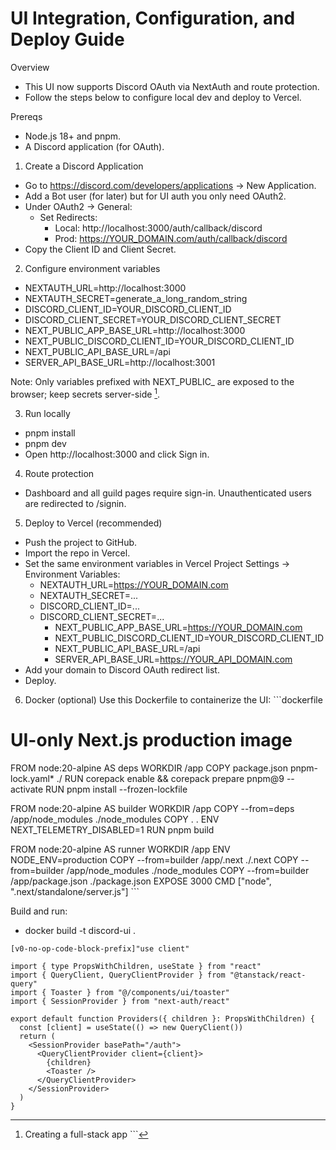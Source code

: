 # UI Integration, Configuration, and Deploy Guide

Overview
- This UI now supports Discord OAuth via NextAuth and route protection.
- Follow the steps below to configure local dev and deploy to Vercel.

Prereqs
- Node.js 18+ and pnpm.
- A Discord application (for OAuth).

1) Create a Discord Application
- Go to https://discord.com/developers/applications → New Application.
- Add a Bot user (for later) but for UI auth you only need OAuth2.
- Under OAuth2 → General:
  - Set Redirects:
    - Local: http://localhost:3000/auth/callback/discord
    - Prod: https://YOUR_DOMAIN.com/auth/callback/discord
- Copy the Client ID and Client Secret.

2) Configure environment variables
<!-- Reference to .env.local removed -->
- NEXTAUTH_URL=http://localhost:3000
- NEXTAUTH_SECRET=generate_a_long_random_string
- DISCORD_CLIENT_ID=YOUR_DISCORD_CLIENT_ID
- DISCORD_CLIENT_SECRET=YOUR_DISCORD_CLIENT_SECRET
- NEXT_PUBLIC_APP_BASE_URL=http://localhost:3000
- NEXT_PUBLIC_DISCORD_CLIENT_ID=YOUR_DISCORD_CLIENT_ID
- NEXT_PUBLIC_API_BASE_URL=/api
- SERVER_API_BASE_URL=http://localhost:3001

Note: Only variables prefixed with NEXT_PUBLIC_ are exposed to the browser; keep secrets server-side [^1].

3) Run locally
- pnpm install
- pnpm dev
- Open http://localhost:3000 and click Sign in.

4) Route protection
- Dashboard and all guild pages require sign-in. Unauthenticated users are redirected to /signin.

5) Deploy to Vercel (recommended)
- Push the project to GitHub.
- Import the repo in Vercel.
- Set the same environment variables in Vercel Project Settings → Environment Variables:
  - NEXTAUTH_URL=https://YOUR_DOMAIN.com
  - NEXTAUTH_SECRET=...
  - DISCORD_CLIENT_ID=...
  - DISCORD_CLIENT_SECRET=...
    - NEXT_PUBLIC_APP_BASE_URL=https://YOUR_DOMAIN.com
    - NEXT_PUBLIC_DISCORD_CLIENT_ID=YOUR_DISCORD_CLIENT_ID
    - NEXT_PUBLIC_API_BASE_URL=/api
    - SERVER_API_BASE_URL=https://YOUR_API_DOMAIN.com
- Add your domain to Discord OAuth redirect list.
- Deploy.

6) Docker (optional)
Use this Dockerfile to containerize the UI:
\`\`\`dockerfile
# UI-only Next.js production image
FROM node:20-alpine AS deps
WORKDIR /app
COPY package.json pnpm-lock.yaml* ./
RUN corepack enable && corepack prepare pnpm@9 --activate
RUN pnpm install --frozen-lockfile

FROM node:20-alpine AS builder
WORKDIR /app
COPY --from=deps /app/node_modules ./node_modules
COPY . .
ENV NEXT_TELEMETRY_DISABLED=1
RUN pnpm build

FROM node:20-alpine AS runner
WORKDIR /app
ENV NODE_ENV=production
COPY --from=builder /app/.next ./.next
COPY --from=builder /app/node_modules ./node_modules
COPY --from=builder /app/package.json ./package.json
EXPOSE 3000
CMD ["node", ".next/standalone/server.js"]
\`\`\`

Build and run:
- docker build -t discord-ui .
<!-- Reference to .env.production removed -->

[^1]: Creating a full-stack app
\`\`\`

```typescriptreact file="components/providers.tsx"
[v0-no-op-code-block-prefix]"use client"

import { type PropsWithChildren, useState } from "react"
import { QueryClient, QueryClientProvider } from "@tanstack/react-query"
import { Toaster } from "@/components/ui/toaster"
import { SessionProvider } from "next-auth/react"

export default function Providers({ children }: PropsWithChildren) {
  const [client] = useState(() => new QueryClient())
  return (
    <SessionProvider basePath="/auth">
      <QueryClientProvider client={client}>
        {children}
        <Toaster />
      </QueryClientProvider>
    </SessionProvider>
  )
}

